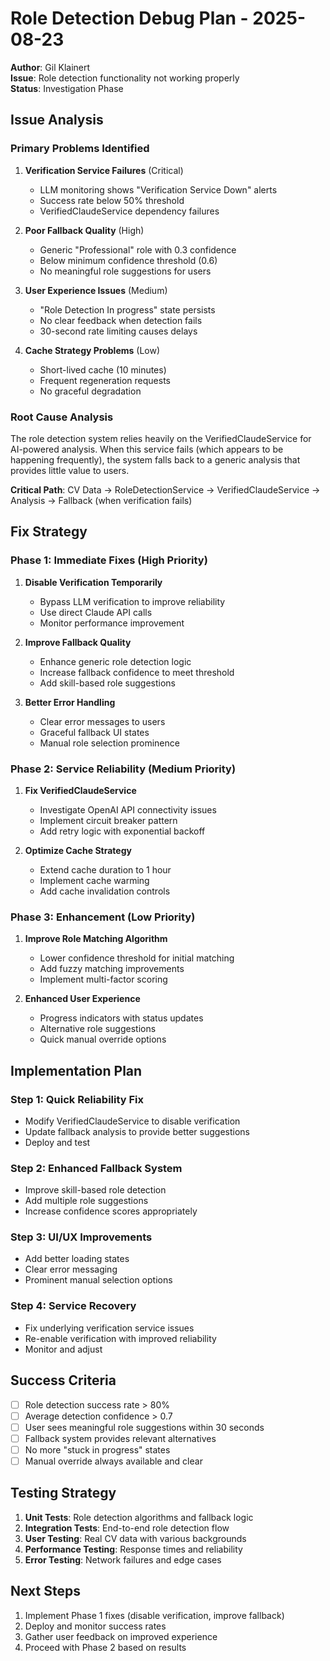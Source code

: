 # Role Detection Debug Plan - 2025-08-23

**Author**: Gil Klainert  
**Issue**: Role detection functionality not working properly  
**Status**: Investigation Phase  

## Issue Analysis

### Primary Problems Identified

1. **Verification Service Failures** (Critical)
   - LLM monitoring shows "Verification Service Down" alerts
   - Success rate below 50% threshold
   - VerifiedClaudeService dependency failures

2. **Poor Fallback Quality** (High)
   - Generic "Professional" role with 0.3 confidence
   - Below minimum confidence threshold (0.6)
   - No meaningful role suggestions for users

3. **User Experience Issues** (Medium)
   - "Role Detection In progress" state persists
   - No clear feedback when detection fails
   - 30-second rate limiting causes delays

4. **Cache Strategy Problems** (Low)
   - Short-lived cache (10 minutes) 
   - Frequent regeneration requests
   - No graceful degradation

### Root Cause Analysis

The role detection system relies heavily on the VerifiedClaudeService for AI-powered analysis. When this service fails (which appears to be happening frequently), the system falls back to a generic analysis that provides little value to users.

**Critical Path**: CV Data → RoleDetectionService → VerifiedClaudeService → Analysis → Fallback (when verification fails)

## Fix Strategy

### Phase 1: Immediate Fixes (High Priority)
1. **Disable Verification Temporarily** 
   - Bypass LLM verification to improve reliability
   - Use direct Claude API calls
   - Monitor performance improvement

2. **Improve Fallback Quality**
   - Enhance generic role detection logic
   - Increase fallback confidence to meet threshold
   - Add skill-based role suggestions

3. **Better Error Handling**
   - Clear error messages to users
   - Graceful fallback UI states
   - Manual role selection prominence

### Phase 2: Service Reliability (Medium Priority)  
1. **Fix VerifiedClaudeService**
   - Investigate OpenAI API connectivity issues
   - Implement circuit breaker pattern
   - Add retry logic with exponential backoff

2. **Optimize Cache Strategy**
   - Extend cache duration to 1 hour
   - Implement cache warming
   - Add cache invalidation controls

### Phase 3: Enhancement (Low Priority)
1. **Improve Role Matching Algorithm**
   - Lower confidence threshold for initial matching
   - Add fuzzy matching improvements
   - Implement multi-factor scoring

2. **Enhanced User Experience**
   - Progress indicators with status updates
   - Alternative role suggestions
   - Quick manual override options

## Implementation Plan

### Step 1: Quick Reliability Fix
- Modify VerifiedClaudeService to disable verification
- Update fallback analysis to provide better suggestions
- Deploy and test

### Step 2: Enhanced Fallback System  
- Improve skill-based role detection
- Add multiple role suggestions
- Increase confidence scores appropriately

### Step 3: UI/UX Improvements
- Add better loading states
- Clear error messaging
- Prominent manual selection options

### Step 4: Service Recovery
- Fix underlying verification service issues
- Re-enable verification with improved reliability
- Monitor and adjust

## Success Criteria

- [ ] Role detection success rate > 80%
- [ ] Average detection confidence > 0.7  
- [ ] User sees meaningful role suggestions within 30 seconds
- [ ] Fallback system provides relevant alternatives
- [ ] No more "stuck in progress" states
- [ ] Manual override always available and clear

## Testing Strategy

1. **Unit Tests**: Role detection algorithms and fallback logic
2. **Integration Tests**: End-to-end role detection flow  
3. **User Testing**: Real CV data with various backgrounds
4. **Performance Testing**: Response times and reliability
5. **Error Testing**: Network failures and edge cases

## Next Steps

1. Implement Phase 1 fixes (disable verification, improve fallback)
2. Deploy and monitor success rates
3. Gather user feedback on improved experience
4. Proceed with Phase 2 based on results
